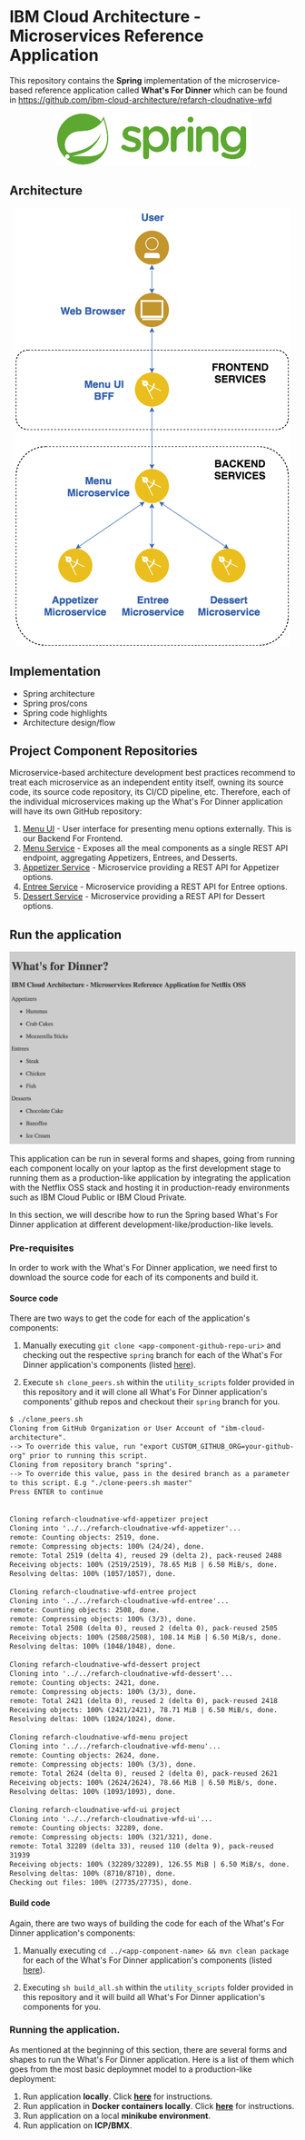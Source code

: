 # IBM Cloud Architecture - Microservices Reference Application

This repository contains the **Spring** implementation of the microservice-based reference application called **What's For Dinner** which can be found in https://github.com/ibm-cloud-architecture/refarch-cloudnative-wfd

<p align="center">
  <a href="https://projects.spring.io/spring-boot/">
    <img src="static/imgs/spring_small.png">
  </a>
</p>

## Architecture

<p align="center">
<img src="static/imgs/wfd-architecture_small.png">
</p>

## Implementation

- Spring architecture
- Spring pros/cons
- Spring code highlights
- Architecture design/flow

## Project Component Repositories

Microservice-based architecture development best practices recommend to treat each microservice as an independent entity itself, owning its source code, its source code repository, its CI/CD pipeline, etc. Therefore, each of the individual microservices making up the What's For Dinner application will have its own GitHub repository:

1. [Menu UI](https://github.com/ibm-cloud-architecture/refarch-cloudnative-wfd-ui/tree/spring) - User interface for presenting menu options externally. This is our Backend For Frontend.
2. [Menu Service](https://github.com/ibm-cloud-architecture/refarch-cloudnative-wfd-menu/tree/spring) - Exposes all the meal components as a single REST API endpoint, aggregating Appetizers, Entrees, and Desserts.
3. [Appetizer Service](https://github.com/ibm-cloud-architecture/refarch-cloudnative-wfd-appetizer/tree/spring) - Microservice providing a REST API for Appetizer options.
4. [Entree Service](https://github.com/ibm-cloud-architecture/refarch-cloudnative-wfd-entree/tree/spring) - Microservice providing a REST API for Entree options.
5. [Dessert Service](https://github.com/ibm-cloud-architecture/refarch-cloudnative-wfd-dessert/tree/spring) - Microservice providing a REST API for Dessert options.

## Run the application

![Application](static/imgs/main_readme/application.png)

This application can be run in several forms and shapes, going from running each component locally on your laptop as the first development stage to running them as a production-like application by integrating the application with the Netflix OSS stack and hosting it in production-ready environments such as IBM Cloud Public or IBM Cloud Private.

In this section, we will describe how to run the Spring based What's For Dinner application at different development-like/production-like levels.

### Pre-requisites

In order to work with the What's For Dinner application, we need first to download the source code for each of its components and build it.

#### Source code

There are two ways to get the code for each of the application's components:

1. Manually executing `git clone <app-component-github-repo-uri>` and checking out the respective `spring` branch for each of the What's For Dinner application's components (listed [here](#project-component-repositories)).

2. Execute `sh clone_peers.sh` within the `utility_scripts` folder provided in this repository and it will clone all What's For Dinner application's components' github repos and checkout their `spring` branch for you.

```
$ ./clone_peers.sh
Cloning from GitHub Organization or User Account of "ibm-cloud-architecture".
--> To override this value, run "export CUSTOM_GITHUB_ORG=your-github-org" prior to running this script.
Cloning from repository branch "spring".
--> To override this value, pass in the desired branch as a parameter to this script. E.g "./clone-peers.sh master"
Press ENTER to continue


Cloning refarch-cloudnative-wfd-appetizer project
Cloning into '../../refarch-cloudnative-wfd-appetizer'...
remote: Counting objects: 2519, done.
remote: Compressing objects: 100% (24/24), done.
remote: Total 2519 (delta 4), reused 29 (delta 2), pack-reused 2488
Receiving objects: 100% (2519/2519), 78.65 MiB | 6.50 MiB/s, done.
Resolving deltas: 100% (1057/1057), done.

Cloning refarch-cloudnative-wfd-entree project
Cloning into '../../refarch-cloudnative-wfd-entree'...
remote: Counting objects: 2508, done.
remote: Compressing objects: 100% (3/3), done.
remote: Total 2508 (delta 0), reused 2 (delta 0), pack-reused 2505
Receiving objects: 100% (2508/2508), 108.14 MiB | 6.50 MiB/s, done.
Resolving deltas: 100% (1048/1048), done.

Cloning refarch-cloudnative-wfd-dessert project
Cloning into '../../refarch-cloudnative-wfd-dessert'...
remote: Counting objects: 2421, done.
remote: Compressing objects: 100% (3/3), done.
remote: Total 2421 (delta 0), reused 2 (delta 0), pack-reused 2418
Receiving objects: 100% (2421/2421), 78.71 MiB | 6.50 MiB/s, done.
Resolving deltas: 100% (1024/1024), done.

Cloning refarch-cloudnative-wfd-menu project
Cloning into '../../refarch-cloudnative-wfd-menu'...
remote: Counting objects: 2624, done.
remote: Compressing objects: 100% (3/3), done.
remote: Total 2624 (delta 0), reused 2 (delta 0), pack-reused 2621
Receiving objects: 100% (2624/2624), 78.66 MiB | 6.50 MiB/s, done.
Resolving deltas: 100% (1093/1093), done.

Cloning refarch-cloudnative-wfd-ui project
Cloning into '../../refarch-cloudnative-wfd-ui'...
remote: Counting objects: 32289, done.
remote: Compressing objects: 100% (321/321), done.
remote: Total 32289 (delta 33), reused 110 (delta 9), pack-reused 31939
Receiving objects: 100% (32289/32289), 126.55 MiB | 6.50 MiB/s, done.
Resolving deltas: 100% (8710/8710), done.
Checking out files: 100% (27735/27735), done.
```

#### Build code

Again, there are two ways of building the code for each of the What's For Dinner application's components:

1. Manually executing `cd ../<app-component-name> && mvn clean package` for each of the What's For Dinner application's components (listed [here](#project-component-repositories)).

2. Executing `sh build_all.sh` within the `utility_scripts` folder provided in this repository and it will build all What's For Dinner application's components for you.

### Running the application.

As mentioned at the beginning of this section, there are several forms and shapes to run the What's For Dinner application. Here is a list of them which goes from the most basic deploymnet model to a production-like deployment:

1. Run application **locally**. Click [**here**](local_readme.md) for instructions.
2. Run application in **Docker containers locally**. Click [**here**](local_docker_readme.md) for instructions.
3. Run application on a local **minikube environment**.
4. Run application on **ICP/BMX**.
